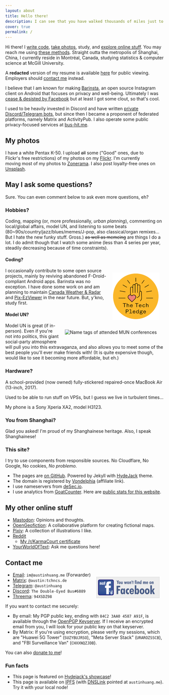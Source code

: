 ```yaml
---
layout: about
title: Hello there!
description: I can see that you have walked thousands of miles just to reach this website, but that's just my homepage. Have fun... I guess.
cover: true
permalink: /
---
```


<style>
@media ( max-width : 800px) {
    .resize1 {
        width: 150px !important;
    }
    .resize2 {
        display: none !important;
    }
}
</style>

Hi there! I [write code](https://github.com/austinhuang0131), [take photos](#my-photos), study, and [explore online stuff](#my-other-online-stuff). You may reach me using [these methods](#hey-you-look-cool). Straight outta the metropolis of Shanghai, China, I currently reside in Montréal, Canada, studying statistics & computer science at McGill University.

A **redacted** version of my resume is available [here](./assets/online_resume.pdf) for public viewing. Employers should [contact me](#contact-me) instead.

I believe that I am known for making [Barinsta](./barinsta.html), an open source Instagram client on Android that focuses on privacy and well-being. Ultimately I was [cease & desisted by Facebook](https://github.com/austinhuang0131/austinhuang0131/issues/2) but at least I got some clout, so that's cool.

I used to be heavily invested in Discord and have written [private Discord/Telegram bots](/services.html), but since then I became a proponent of federated platforms, namely Matrix and ActivityPub. I also operate some public privacy-focused services at [bus-hit.me](https://bus-hit.me).

## My photos

<div class="resize2" id="myElement" style="float:right;padding:15px;"></div>
<script type="text/javascript" src="./assets/javascript-flickr-badge.min.js"></script>
<script type="text/javascript">
   jsFlickrBadge(document.getElementById('myElement'), {
       flickrId: '136075370@N04',
       feed: 'user',
       tags: '',
       rows: 4,
       columns: 4,
       size: 75,
       animation: 'flipX',
       animationSpeed: 1,
       animationPause: 2
     });
</script>

I have a white Pentax K-50. I upload ~~all~~ some ("Good" ones, due to Flickr's free restrictions) of my photos on my [Flickr](https://flic.kr/austin0131). I'm currently moving most of my photos to [Zonerama](https://austinhuang0131.zonerama.com). I also post loyalty-free ones on [Unsplash](https://unsplash.com/@austinhuang).

## May I ask some questions?
Sure. You can even comment below to ask even more questions, eh?

### Hobbies?
Coding, mapping (or, more professionally, *urban planning*), commenting on local/global affairs, model UN, and listening to some beats (80~90s/country/jazz/blues/memes/J-pop, also classical/organ remixes... But I hate the new funky stuff. Gross.) ~~as well as memeing~~ are things I do a lot. I do admit though that I watch some anime (less than 4 series per year, steadily decreasing because of time constraints).

#### Coding?
<a href="https://www.techpledge.org/"><img src="./assets/Pledge_badge.svg" alt="https://www.techpledge.org/" align="right" width="150" class="resize1" style="padding:15px"/></a>

I occasionally contribute to some open source projects, mainly by reviving abandoned F-Droid-compliant Android apps. Barinsta was no exception. I have done some work on and am planning to maintain [Canada Weather & Radar](https://github.com/austinhuang0131/CanadaWeather) and [Pix-EzViewer](https://github.com/ultranity/Pix-EzViewer) in the near future. But, y'kno, study first.

#### Model UN?
<img src="./assets/model_un.jpg" alt="Name tags of attended MUN conferences" align="right" width="300" style="padding:15px"/>

Model UN is great (if in-person). Even if you're not into politics, this giant social-party atmosphere will pull you into this extravaganza, and also allows you to meet some of the best people you'll ever make friends with! (It is quite expensive though, would like to see it becoming more affordable, but eh.)

### Hardware?
A school-provided (now owned) fully-stickered repaired-once MacBook Air (13-inch, 2017).

Used to be able to run stuff on VPSs, but I guess we live in turbulent times...

My phone is a Sony Xperia XA2, model H3123.

### You from Shanghai?
Glad you asked! I'm proud of my Shanghainese heritage. Also, I speak Shanghainese!

### This site?
I try to use components from responsible sources. No Cloudflare, No Google, No cookies, *No problemo.*

* The pages are [on GitHub](https://github.com/austinhuang0131/austinhuang0131.github.io). Powered by Jekyll with [HydeJack](https://hydejack.com/) theme.
* The domain is registered by [Vondelphia](https://von.enterprises/aff.php?aff=1870) (affiliate link).
* I use nameservers from [deSec.io](https://desec.io).
* I use analytics from [GoatCounter](https://goatcounter.com). Here are [public stats for this website](https://0131.goatcounter.com).

## My other online stuff

* <a rel="me" href="https://ieji.de/@austin">Mastodon</a>: Opinions and thoughts.
* [OpenGeofiction](http://opengeofiction.net/user/austinhuang/history): A collaborative platform for creating fictional maps.
* [Pixiv](https://pixiv.me/montreal0131): A collection of illustrations I like.
* [Reddit](http://reddit.com/u/austinhuang)
  * [My /r/KarmaCourt certificate](https://i.imgur.com/dJCyzex.jpg)
* [YourWorldOfText](https://www.yourworldoftext.com/~austinhuang/): Ask me questions here!

## Contact me

<div class="resize1" style="float:right;padding:15px;">
<a href="https://www.fsf.org/fb"><img src="./assets/not-fd.svg" alt="You won't find me on Facebook" width="200"/></a>
</div>

* [Email](mailto:im@austinhuang.me): `im@austinhuang.me` (Forwarder)
* [Matrix](https://matrix.to/#/@austin:tchncs.de): `@austin:tchncs.de`
* [Telegram](http://t.me/austinhuang): `@austinhuang`
* [Discord](https://discord.com/users/207484517898780672): `The Double-Eyed Bus#6889`
* [Threema](https://threema.id/94XSDZ98): `94XSDZ98`

If you want to contact me securely:

* By email: My PGP public key, ending with `84C2 3AA0 4587 A91F`, is available through the [OpenPGP Keyserver](https://keys.openpgp.org/pks/lookup?op=get&options=mr&search=0xf4c5be258540e91ab01b448584c23aa04587a91f). If I receive an encrypted email from you, I will look for your public key on that keyserver.
* By Matrix: If you're using encryption, please verify my sessions, which are "Huawei 5G Tower" (`SUZYBUJRSO`), "Meta Server Stack" (`URAROZSSCB`), and "FBI Surveillance Van" (`CHXXNQZJDB`).

You can also [donate to me](/donate.html)!

### Fun facts

* This page is featured on [Hydejack's showcase](https://hydejack.com/showcase/)!
* This page is available on [IPFS](https://ipfs.io/) (with [DNSLink](https://docs.ipfs.io/concepts/dnslink/) pointed at `austinhuang.me`). Try it with your local node!
